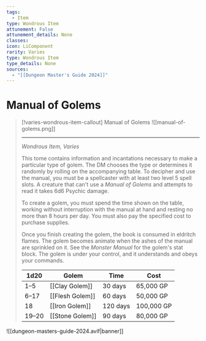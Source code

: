 ```yaml
---
tags:
  - Item
type: Wondrous Item
attunement: False
attunement_details: None
classes:
icon: LiComponent
rarity: Varies
type: Wondrous Item
type_details: None
sources: 
  - "[[Dungeon Master's Guide 2024]]"
---
```

# Manual of Golems
>[!varies-wondrous-item-callout] Manual of Golems
>![[manual-of-golems.png]]
>
>- - -
>_Wondrous Item, Varies_
>
>This tome contains information and incantations necessary to make a particular type of golem. The DM chooses the type or determines it randomly by rolling on the accompanying table. To decipher and use the manual, you must be a spellcaster with at least two level 5 spell slots. A creature that can't use a _Manual of Golems_ and attempts to read it takes 6d6 Psychic damage.
>
>To create a golem, you must spend the time shown on the table, working without interruption with the manual at hand and resting no more than 8 hours per day. You must also pay the specified cost to purchase supplies.
>
>Once you finish creating the golem, the book is consumed in eldritch flames. The golem becomes animate when the ashes of the manual are sprinkled on it. See the _Monster Manual_ for the golem's stat block. The golem is under your control, and it understands and obeys your commands.
>
>|1d20|Golem|Time|Cost|
>|---|---|---|---|
>|1–5|[[Clay Golem]]|30 days|65,000 GP|
>|6–17|[[Flesh Golem]]|60 days|50,000 GP|
>|18|[[Iron Golem]]|120 days|100,000 GP|
>|19–20|[[Stone Golem]]|90 days|80,000 GP|

![[dungeon-masters-guide-2024.avif|banner]]